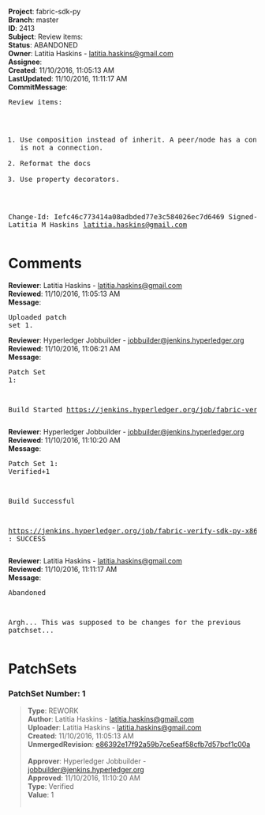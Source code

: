 <strong>Project</strong>: fabric-sdk-py<br><strong>Branch</strong>: master<br><strong>ID</strong>: 2413<br><strong>Subject</strong>: Review items:<br><strong>Status</strong>: ABANDONED<br><strong>Owner</strong>: Latitia Haskins - latitia.haskins@gmail.com<br><strong>Assignee</strong>:<br><strong>Created</strong>: 11/10/2016, 11:05:13 AM<br><strong>LastUpdated</strong>: 11/10/2016, 11:11:17 AM<br><strong>CommitMessage</strong>:<br><pre>Review items:

1. Use composition instead of inherit.
   A peer/node has a connection; it is not a connection.
2. Reformat the docs
3. Use property decorators.

Change-Id: Iefc46c773414a08adbded77e3c584026ec7d6469
Signed-off-by: Latitia M Haskins <latitia.haskins@gmail.com>
</pre><h1>Comments</h1><strong>Reviewer</strong>: Latitia Haskins - latitia.haskins@gmail.com<br><strong>Reviewed</strong>: 11/10/2016, 11:05:13 AM<br><strong>Message</strong>: <pre>Uploaded patch set 1.</pre><strong>Reviewer</strong>: Hyperledger Jobbuilder - jobbuilder@jenkins.hyperledger.org<br><strong>Reviewed</strong>: 11/10/2016, 11:06:21 AM<br><strong>Message</strong>: <pre>Patch Set 1:

Build Started https://jenkins.hyperledger.org/job/fabric-verify-sdk-py-x86_64/19/</pre><strong>Reviewer</strong>: Hyperledger Jobbuilder - jobbuilder@jenkins.hyperledger.org<br><strong>Reviewed</strong>: 11/10/2016, 11:10:20 AM<br><strong>Message</strong>: <pre>Patch Set 1: Verified+1

Build Successful 

https://jenkins.hyperledger.org/job/fabric-verify-sdk-py-x86_64/19/ : SUCCESS</pre><strong>Reviewer</strong>: Latitia Haskins - latitia.haskins@gmail.com<br><strong>Reviewed</strong>: 11/10/2016, 11:11:17 AM<br><strong>Message</strong>: <pre>Abandoned

Argh... This was supposed to be changes for the previous patchset...</pre><h1>PatchSets</h1><h3>PatchSet Number: 1</h3><blockquote><strong>Type</strong>: REWORK<br><strong>Author</strong>: Latitia Haskins - latitia.haskins@gmail.com<br><strong>Uploader</strong>: Latitia Haskins - latitia.haskins@gmail.com<br><strong>Created</strong>: 11/10/2016, 11:05:13 AM<br><strong>UnmergedRevision</strong>: [e86392e17f92a59b7ce5eaf58cfb7d57bcf1c00a](https://github.com/hyperledger-gerrit-archive/fabric-sdk-py/commit/e86392e17f92a59b7ce5eaf58cfb7d57bcf1c00a)<br><br><strong>Approver</strong>: Hyperledger Jobbuilder - jobbuilder@jenkins.hyperledger.org<br><strong>Approved</strong>: 11/10/2016, 11:10:20 AM<br><strong>Type</strong>: Verified<br><strong>Value</strong>: 1<br><br></blockquote>